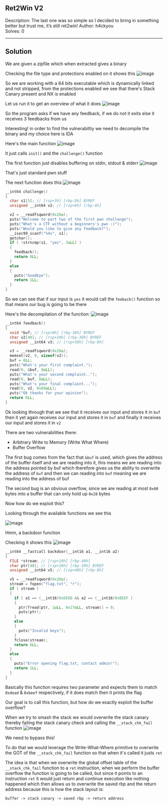 ## Ret2Win V2

Description: The last one was so simple so I decided to bring in something better but trust me, it’s still ret2win!
Author: h4ckyou<br>
Solves: 0

---
Solution
---

We are given a zipfile which when extracted gives a binary

Checking the file type and protections enabled on it shows this
![image](https://github.com/user-attachments/assets/2db95a41-2813-479c-b7d2-43d72b4e6996)

So we are working with a 64 bits executable which is dynamically linked and not stripped, from the protections enabled we see that there's Stack Canary present and NX is enabled

Let us run it to get an overview of what it does
![image](https://github.com/user-attachments/assets/779cadb5-7269-4277-b93b-9e4adf1c3650)

So the program asks if we have any feedback, if we do not it exits else it receives 3 feedbacks from us

Interesting! in order to find the vulnerabiltiy we need to decompile the binary and my choice here is IDA

Here's the main function
![image](https://github.com/user-attachments/assets/82d757f3-4df4-4069-ae0d-b29e47263bfe)

It just calls `init()` and the `challenge()` function

The first function just disables buffering on stdin, stdout & stderr
![image](https://github.com/user-attachments/assets/605b401d-fa23-4412-8305-8c5a11aa16e5)

That's just standard pwn stuff

The next function does this
![image](https://github.com/user-attachments/assets/9c15803f-2369-4703-97c3-a5c8858e47c3)

```c
__int64 challenge()
{
  char s1[5]; // [rsp+3h] [rbp-Dh] BYREF
  unsigned __int64 v2; // [rsp+8h] [rbp-8h]

  v2 = __readfsqword(0x28u);
  puts("Welcome to part two of the first pwn challenge");
  puts("What's a CTF without a beginners's pwn :)");
  puts("Would you like to give any feedback?");
  __isoc99_scanf("%4s", s1);
  getchar();
  if ( !strncmp(s1, "yes", 3uLL) )
  {
    feedback();
    return 0LL;
  }
  else
  {
    puts("Goodbye");
    return 1LL;
  }
}
```

So we can see that if our input is `yes` it would call the `feeback()` function so that means our bug is going to be there

Here's the decompilation of the function:
![image](https://github.com/user-attachments/assets/d7a66526-44bf-472a-82bc-3e3eef36e544)

```c
__int64 feedback()
{
  void *buf; // [rsp+8h] [rbp-38h] BYREF
  char v2[40]; // [rsp+10h] [rbp-30h] BYREF
  unsigned __int64 v3; // [rsp+38h] [rbp-8h]

  v3 = __readfsqword(0x28u);
  memset(v2, 0, sizeof(v2));
  buf = 0LL;
  puts("What's your first complaint.");
  read(0, &buf, 8uLL);
  puts("What's your second complaint..");
  read(0, buf, 8uLL);
  puts("What's your final complaint...");
  read(0, v2, 0x60uLL);
  puts("Ok thanks for your opinion");
  return 0LL;
}
```

Ok looking through that we see that it receives our input and stores it in `buf` then it yet again receives our input and stores it in `buf` and finally it receives our input and stores it in `v2`

There are two vulnerabilities there:
- Arbitrary Write to Memory (Write What Where)
- Buffer Overflow

The first bug comes from the fact that `&buf` is used, which gives the address of the buffer itself and we are reading into it, this means we are reading into the address pointed by buf which therefore gives us the ability to overwrite the address of `buf` and then we can reading into `buf` meaning we are reading into the address of buf

The second bug is an obvious overflow, since we are reading at most `0x60` bytes into a buffer that can only hold up `0x28` bytes

Now how do we exploit this?

Looking through the available functions we see this

![image](https://github.com/user-attachments/assets/6e55efe4-1566-4795-a549-0dc1cf54726f)

Hmm, a backdoor function

Checking it shows this
![image](https://github.com/user-attachments/assets/2487856b-1cf2-483a-9e95-09ed44012b21)

```c
__int64 __fastcall backdoor(__int16 a1, __int16 a2)
{
  FILE *stream; // [rsp+10h] [rbp-40h]
  char ptr[40]; // [rsp+20h] [rbp-30h] BYREF
  unsigned __int64 v5; // [rsp+48h] [rbp-8h]

  v5 = __readfsqword(0x28u);
  stream = fopen("flag.txt", "r");
  if ( stream )
  {
    if ( a1 == (__int16)0xDEAD && a2 == (__int16)0xBEEF )
    {
      ptr[fread(ptr, 1uLL, 0x27uLL, stream)] = 0;
      puts(ptr);
    }
    else
    {
      puts("Invalid keys");
    }
    fclose(stream);
    return 0LL;
  }
  else
  {
    puts("Error opening flag.txt, contact admin!");
    return 1LL;
  }
}
```

Basically this function requires two parameter and expects them to match `0xdead` & `0xbeef` respectively, if it does match then it prints the flag

Our goal is to call this function, but how do we exactly exploit the buffer overflow?

When we try to smash the stack we would overwrite the stack canary thereby failing the stack canary check and calling the `__stack_chk_fail` function
![image](https://github.com/user-attachments/assets/66ae42c7-6444-4c36-906f-7887025210b4)

We need to bypass this!

To do that we would leverage the Write-What-Where primitive to overwrite the GOT of the `__stack_chk_fail` function so that when it's called it justs `ret`

The idea is that when we overwrite the global offset table of the `__stack_chk_fail` function to a `ret` instruction, when we perform the buffer overflow the function is going to be called, but since it points to an instruction `ret` it would just return and continue execution like nothing happened which then allows us to overwrite the saved rbp and the return address because this is how the stack layout is:

```
buffer -> stack canary -> saved rbp -> return address
```















